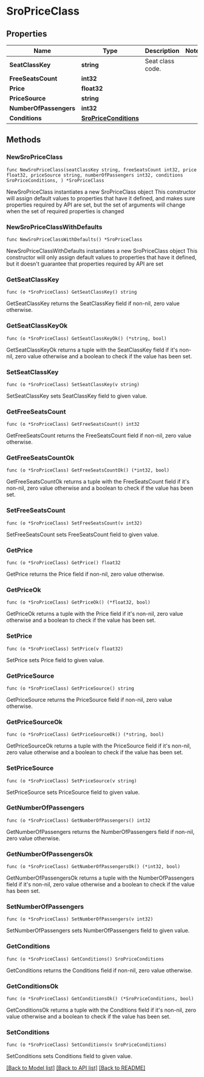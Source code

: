 # SroPriceClass

## Properties

Name | Type | Description | Notes
------------ | ------------- | ------------- | -------------
**SeatClassKey** | **string** | Seat class code. | 
**FreeSeatsCount** | **int32** |  | 
**Price** | **float32** |  | 
**PriceSource** | **string** |  | 
**NumberOfPassengers** | **int32** |  | 
**Conditions** | [**SroPriceConditions**](SroPriceConditions.md) |  | 

## Methods

### NewSroPriceClass

`func NewSroPriceClass(seatClassKey string, freeSeatsCount int32, price float32, priceSource string, numberOfPassengers int32, conditions SroPriceConditions, ) *SroPriceClass`

NewSroPriceClass instantiates a new SroPriceClass object
This constructor will assign default values to properties that have it defined,
and makes sure properties required by API are set, but the set of arguments
will change when the set of required properties is changed

### NewSroPriceClassWithDefaults

`func NewSroPriceClassWithDefaults() *SroPriceClass`

NewSroPriceClassWithDefaults instantiates a new SroPriceClass object
This constructor will only assign default values to properties that have it defined,
but it doesn't guarantee that properties required by API are set

### GetSeatClassKey

`func (o *SroPriceClass) GetSeatClassKey() string`

GetSeatClassKey returns the SeatClassKey field if non-nil, zero value otherwise.

### GetSeatClassKeyOk

`func (o *SroPriceClass) GetSeatClassKeyOk() (*string, bool)`

GetSeatClassKeyOk returns a tuple with the SeatClassKey field if it's non-nil, zero value otherwise
and a boolean to check if the value has been set.

### SetSeatClassKey

`func (o *SroPriceClass) SetSeatClassKey(v string)`

SetSeatClassKey sets SeatClassKey field to given value.


### GetFreeSeatsCount

`func (o *SroPriceClass) GetFreeSeatsCount() int32`

GetFreeSeatsCount returns the FreeSeatsCount field if non-nil, zero value otherwise.

### GetFreeSeatsCountOk

`func (o *SroPriceClass) GetFreeSeatsCountOk() (*int32, bool)`

GetFreeSeatsCountOk returns a tuple with the FreeSeatsCount field if it's non-nil, zero value otherwise
and a boolean to check if the value has been set.

### SetFreeSeatsCount

`func (o *SroPriceClass) SetFreeSeatsCount(v int32)`

SetFreeSeatsCount sets FreeSeatsCount field to given value.


### GetPrice

`func (o *SroPriceClass) GetPrice() float32`

GetPrice returns the Price field if non-nil, zero value otherwise.

### GetPriceOk

`func (o *SroPriceClass) GetPriceOk() (*float32, bool)`

GetPriceOk returns a tuple with the Price field if it's non-nil, zero value otherwise
and a boolean to check if the value has been set.

### SetPrice

`func (o *SroPriceClass) SetPrice(v float32)`

SetPrice sets Price field to given value.


### GetPriceSource

`func (o *SroPriceClass) GetPriceSource() string`

GetPriceSource returns the PriceSource field if non-nil, zero value otherwise.

### GetPriceSourceOk

`func (o *SroPriceClass) GetPriceSourceOk() (*string, bool)`

GetPriceSourceOk returns a tuple with the PriceSource field if it's non-nil, zero value otherwise
and a boolean to check if the value has been set.

### SetPriceSource

`func (o *SroPriceClass) SetPriceSource(v string)`

SetPriceSource sets PriceSource field to given value.


### GetNumberOfPassengers

`func (o *SroPriceClass) GetNumberOfPassengers() int32`

GetNumberOfPassengers returns the NumberOfPassengers field if non-nil, zero value otherwise.

### GetNumberOfPassengersOk

`func (o *SroPriceClass) GetNumberOfPassengersOk() (*int32, bool)`

GetNumberOfPassengersOk returns a tuple with the NumberOfPassengers field if it's non-nil, zero value otherwise
and a boolean to check if the value has been set.

### SetNumberOfPassengers

`func (o *SroPriceClass) SetNumberOfPassengers(v int32)`

SetNumberOfPassengers sets NumberOfPassengers field to given value.


### GetConditions

`func (o *SroPriceClass) GetConditions() SroPriceConditions`

GetConditions returns the Conditions field if non-nil, zero value otherwise.

### GetConditionsOk

`func (o *SroPriceClass) GetConditionsOk() (*SroPriceConditions, bool)`

GetConditionsOk returns a tuple with the Conditions field if it's non-nil, zero value otherwise
and a boolean to check if the value has been set.

### SetConditions

`func (o *SroPriceClass) SetConditions(v SroPriceConditions)`

SetConditions sets Conditions field to given value.



[[Back to Model list]](../README.md#documentation-for-models) [[Back to API list]](../README.md#documentation-for-api-endpoints) [[Back to README]](../README.md)


